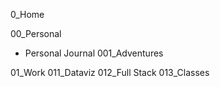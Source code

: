 0_Home

00_Personal
- Personal Journal
001_Adventures


01_Work
011_Dataviz
012_Full Stack
013_Classes